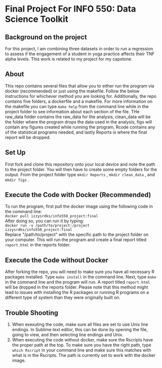 # Final Project For INFO 550: Data Science Toolkit  
  
 
## Background on the project  
For this project, I am combining three datasets in order to run a regression to assess if the engagement of a student in yoga practice affects their TNF alpha levels. This work is related to my project for my capstone.  

## About
This repo contains several files that allow you to either run the program via docker (recommended) or just using the makefile. Follow the below instructions for whichever method you are looking for. Additionally, the repo contains five folders, a dockerfile and a makefile. For more information on the makefile you can type `make help` from the command line while in the project folder to see information about each section of the file. THe raw_data folder contains the raw_data for the analysis, clean_data will be the folder where the program drops the data used in the analysis, figs will contain any figures created while running the program, Rcode contains any of the statistical programs needed, and lastly Reports is where the final report will be dropped.
   
## Set Up  
First fork and clone this repository onto your local device and note the path to the project folder. You will then have to create some empty folders for the output. From the project folder type `mkdir Reports` , `mkdir clean_data` , and `mkdir figs` .   

## Execute the Code with Docker (Recommended) 
To run the program, first pull the docker image using the following code in the command line:  
`docker pull izzysrdks/info550_project:final`  
After doing so, you can run it by typing:  
`docker run -v /path/to/project:/project izzysrdks/info550_project:final`  
Replace "/path/to/project" with the specific path to the project folder on your computer. This will run the program and create a final report titled `report.html` in the reports folder.  

## Execute the Code without Docker  
After forking the repo, you will need to make sure you have all necessary R packages installed. Type `make install` in the command line. Next, type `make` in the command line and the program will run. A report titled `report.html` will be dropped in the reports folder. Please note that this method might lead to issues with installing the R packages or running R programs on a different type of system than they were originally built on.  

## Trouble Shooting  
1. When exexuting the code, make sure all files are set to use Unix line endings. In Sublime text editor, this can be done by opening the file, going to view, and then selecting line endings and Unix.  
2. When executing the code without docker, make sure the Rscripts have the proper path at the top. To make sure you have the right path, type `which Rscript` in your command line and make sure this matches with what is in the Rscripts. The path is currently set to work with the docker image.
